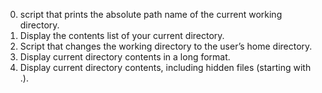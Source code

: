 0. script that prints the absolute path name of the current working directory.
1. Display the contents list of your current directory.
2. Script that changes the working directory to the user’s home directory.
3. Display current directory contents in a long format.
4. Display current directory contents, including hidden files (starting with .).
